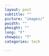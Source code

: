 ```yaml
---
layout: post
subtitle: ""
picture: "images/"
pwidth: ""
pheight: ""
long: "F"
showpic: "T"
categories: tech

---
```


